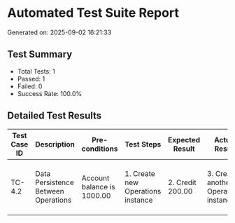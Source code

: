 # Automated Test Suite Report
Generated on: 2025-09-02 16:21:33

## Test Summary
- Total Tests: 1
- Passed: 1
- Failed: 0
- Success Rate: 100.0%

## Detailed Test Results

| Test Case ID | Description | Pre-conditions | Test Steps | Expected Result | Actual Result | Status | Comments |
|--------------|-------------|----------------|------------|-----------------|---------------|---------|----------|
| TC-4.2 | Data Persistence Between Operations | Account balance is 1000.00 | 1. Create new Operations instance | 2. Credit 200.00 | 3. Create another Operations instance | 4. Verify balance persists across instances | Balance persists across different Operations instances | First instance result: 1200.0, Second instance result: 1200.0 | PASS |  |